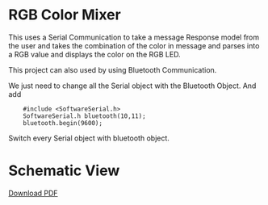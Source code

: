 # RGB Color Mixer

This uses a Serial Communication to take a message Response model from the user and takes the combination of the color in message and parses into a RGB value and displays the color on the RGB LED.

This project can also used by using Bluetooth Communication.

We just need to change all the Serial object with the Bluetooth Object.
And add
```terminal
    #include <SoftwareSerial.h>
    SoftwareSerial.h bluetooth(10,11);
    bluetooth.begin(9600);
```
Switch every Serial object with bluetooth object.

# Schematic View

[Download PDF](https://github.com/Arijeet2580/Arduino-Projects/blob/main/P7_Color_Mixer/Schematic_View.pdf)
